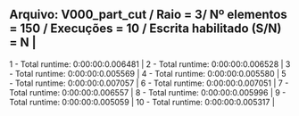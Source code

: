 Arquivo: V000_part_cut / Raio = 3/ Nº elementos = 150 / Execuções = 10 / Escrita habilitado (S/N) = N |
-----------------------------------------------------------------------------------
 1 - Total runtime: 0:00:00:0.006481 |
 2 - Total runtime: 0:00:00:0.006528 |
 3 - Total runtime: 0:00:00:0.005569 |
 4 - Total runtime: 0:00:00:0.005580 |
 5 - Total runtime: 0:00:00:0.007057 |
 6 - Total runtime: 0:00:00:0.007051 |
 7 - Total runtime: 0:00:00:0.006557 |
 8 - Total runtime: 0:00:00:0.005996 |
 9 - Total runtime: 0:00:00:0.005059 |
 10 - Total runtime: 0:00:00:0.005317 |
